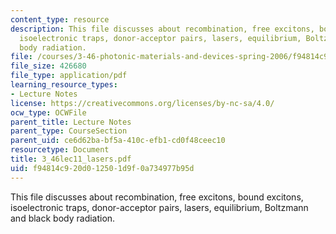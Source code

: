 ```yaml
---
content_type: resource
description: This file discusses about recombination, free excitons, bound excitons,
  isoelectronic traps, donor-acceptor pairs, lasers, equilibrium, Boltzmann and black
  body radiation.
file: /courses/3-46-photonic-materials-and-devices-spring-2006/f94814c920d012501d9f0a734977b95d_3_46lec11_lasers.pdf
file_size: 426680
file_type: application/pdf
learning_resource_types:
- Lecture Notes
license: https://creativecommons.org/licenses/by-nc-sa/4.0/
ocw_type: OCWFile
parent_title: Lecture Notes
parent_type: CourseSection
parent_uid: ce6d62ba-bf5a-410c-efb1-cd0f48ceec10
resourcetype: Document
title: 3_46lec11_lasers.pdf
uid: f94814c9-20d0-1250-1d9f-0a734977b95d
---
```

This file discusses about recombination, free excitons, bound excitons, isoelectronic traps, donor-acceptor pairs, lasers, equilibrium, Boltzmann and black body radiation.